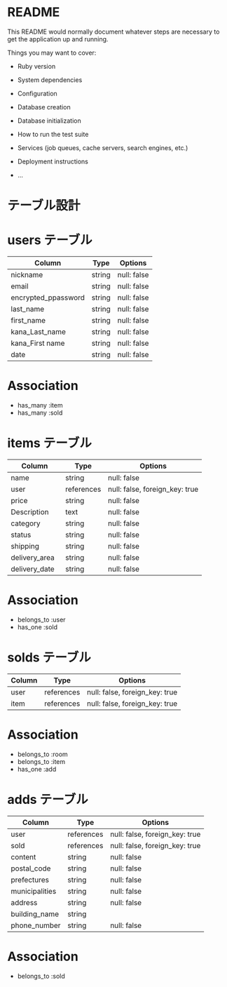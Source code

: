 # README

This README would normally document whatever steps are necessary to get the
application up and running.

Things you may want to cover:

* Ruby version

* System dependencies

* Configuration

* Database creation

* Database initialization

* How to run the test suite

* Services (job queues, cache servers, search engines, etc.)

* Deployment instructions

* ...
# テーブル設計

# users テーブル
| Column                | Type   | Options     |
| --------              | ------ | ----------- |
| nickname              | string | null: false |
| email                 | string | null: false |
| encrypted_ppassword   | string | null: false |
| last_name             | string | null: false |
| first_name            | string | null: false |
| kana_Last_name        | string | null: false |
| kana_First name       | string | null: false |
| date                  | string | null: false |

# Association
- has_many  :item
- has_many  :sold

# items テーブル
| Column　　　    | Type       | Options                         |
| -------------  | ------     | ------------------------------- |
| name           | string     | null: false                     |
| user           | references | null: false, foreign_key: true  |
| price          | string     | null: false                     |
| Description    | text       | null: false                     |
| category       | string     | null: false                     |
| status         | string     | null: false                     |
| shipping       | string     | null: false                     |
| delivery_area  | string     | null: false                     |
| delivery_date  | string     | null: false                     |


# Association
- belongs_to :user
- has_one    :sold

# solds テーブル
| Column          | Type       | Options                        |
| --------------- | ---------- | ------------------------------ |
| user            | references | null: false, foreign_key: true |
| item            | references | null: false, foreign_key: true |

# Association
- belongs_to :room
- belongs_to :item
- has_one    :add

# adds テーブル
| Column         | Type       | Options                        |
| -------------- | ---------- | ------------------------------ |
| user           | references | null: false, foreign_key: true |
| sold           | references | null: false, foreign_key: true |
| content        | string     | null: false                    |
| postal_code    | string     | null: false                    |
| prefectures    | string     | null: false                    |
| municipalities | string     | null: false                    |
| address        | string     | null: false                    |
| building_name  | string     | 
| phone_number   | string     | null: false                    |

# Association
- belongs_to :sold